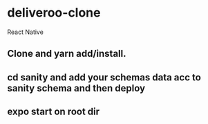 # deliveroo-clone
React Native

## Clone and yarn add/install.
## cd sanity and add your schemas data acc to sanity schema and then deploy
## expo start on root dir
